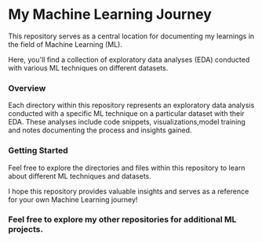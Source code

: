 
# My Machine Learning Journey

This repository serves as a central location for documenting my learnings in the field of Machine Learning (ML).

Here, you'll find a collection of exploratory data analyses (EDA) conducted with various ML techniques on different datasets.

### Overview

Each directory within this repository represents an exploratory data analysis conducted with a specific ML technique on a particular dataset with their EDA. These analyses include code snippets, visualizations,model training and notes documenting the process and insights gained.

### Getting Started

Feel free to explore the directories and files within this repository to learn about different ML techniques and datasets.

I hope this repository provides valuable insights and serves as a reference for your own Machine Learning journey!

### Feel free to explore my other repositories for additional ML projects. 
